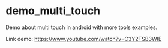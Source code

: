 # demo_multi_touch
Demo about multi touch in android with more tools examples.

Link demo: https://www.youtube.com/watch?v=C3Y2TSB3WIE
